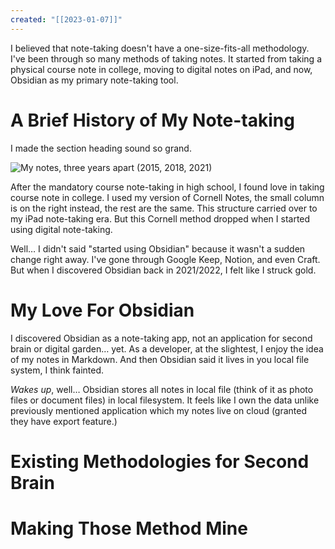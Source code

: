 ```yaml
---
created: "[[2023-01-07]]"
---
```


I believed that note-taking doesn't have a one-size-fits-all methodology. I've been through so many methods of taking notes. It started from taking a physical course note in college, moving to digital notes on iPad, and now, Obsidian as my primary note-taking tool.

# A Brief History of My Note-taking

I made the section heading sound so grand.

![My notes, three years apart (2015, 2018, 2021)](https://res.cloudinary.com/dhmwreddz/image/upload/v1673099919/digital-garden/attachments/note-3-years-apart.jpg)

After the mandatory course note-taking in high school, I found love in taking course note in college. I used my version of Cornell Notes, the small column is on the right instead, the rest are the same. This structure carried over to my iPad note-taking era. But this Cornell method dropped when I started using digital note-taking.

Well… I didn't said "started using Obsidian" because it wasn't a sudden change right away. I've gone through Google Keep, Notion, and even Craft. But when I discovered Obsidian back in 2021/2022, I felt like I struck gold.

# My Love For Obsidian

I discovered Obsidian as a note-taking app, not an application for second brain or digital garden… yet. As a developer, at the slightest, I enjoy the idea of my notes in Markdown. And then Obsidian said it lives in you local file system, I think fainted.

_Wakes up_, well… Obsidian stores all notes in local file (think of it as photo files or document files) in local filesystem. It feels like I own the data unlike previously mentioned application which my notes live on cloud (granted they have export feature.)

#  Existing Methodologies for Second Brain

# Making Those Method Mine